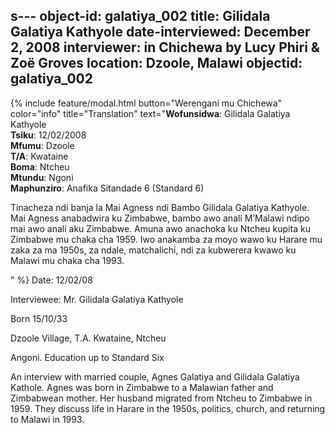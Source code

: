 s---
object-id: galatiya_002
title: Gilidala Galatiya Kathyole
date-interviewed: December 2, 2008
interviewer: in Chichewa by Lucy Phiri & Zoë Groves
location: Dzoole, Malawi
objectid: galatiya_002
---
{% include feature/modal.html button="Werengani mu Chichewa" color="info" title="Translation" text="**Wofunsidwa**: Gilidala Galatiya Kathyole<br>
**Tsiku**: 12/02/2008<br>
**Mfumu**: Dzoole<br>
**T/A**: Kwataine<br>
**Boma**: Ntcheu<br>
**Mtundu**: Ngoni<br>
**Maphunziro**: Anafika Sitandade 6 (Standard 6)<br>
<p>Tinacheza ndi banja la Mai Agness ndi Bambo Gilidala Galatiya Kathyole. Mai Agness anabadwira ku Zimbabwe, bambo awo anali M’Malawi ndipo mai awo anali aku Zimbabwe. Amuna awo anachoka ku Ntcheu kupita ku Zimbabwe mu chaka cha 1959. Iwo anakamba za moyo wawo ku Harare mu zaka za ma 1950s, za ndale, matchalichi, ndi za kubwerera kwawo ku Malawi mu chaka cha 1993.</p>" %}
Date: 12/02/08

Interviewee: Mr. Gilidala Galatiya Kathyole

Born 15/10/33

Dzoole Village, T.A. Kwataine, Ntcheu

Angoni. Education up to Standard Six

An interview with married couple, Agnes Galatiya and Gilidala Galatiya Kathole. Agnes was born in Zimbabwe to a Malawian father and Zimbabwean mother. Her husband migrated from Ntcheu to Zimbabwe in 1959. They discuss life in Harare in the 1950s, politics, church, and returning to Malawi in 1993.
